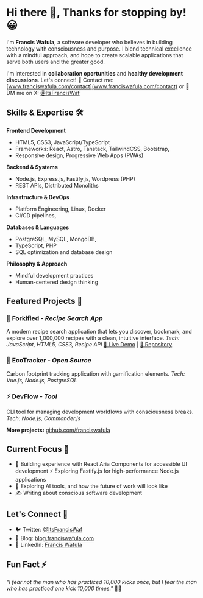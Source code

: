 # Hi there 👋, Thanks for stopping by! 😀

I'm **Francis Wafula**, a software developer who believes in building technology with consciousness and purpose. I blend technical excellence with a mindful approach, and hope to create scalable applications that serve both users and the greater good.

I'm interested in **collaboration oportunities** and **healthy development discussions**. Let's connect! 📧 Contact me: [www.franciswafula.com/contact](www.franciswafula.com/contact) or 💬 DM me on X: [@ItsFrancisWaf](https://x.com/messages)

## Skills & Expertise 🛠️

**Frontend Development**
- HTML5, CSS3, JavaScript/TypeScript
- Frameworks: React, Astro, Tanstack, TailwindCSS, Bootstrap, 
- Responsive design, Progressive Web Apps (PWAs)

**Backend & Systems**
- Node.js, Express.js, Fastify.js, Wordpress (PHP)
- REST APIs, Distributed Monoliths

**Infrastructure & DevOps**
- Platform Engineering, Linux, Docker
- CI/CD pipelines,

**Databases & Languages**
- PostgreSQL, MySQL, MongoDB,
- TypeScript, PHP
- SQL optimization and database design

**Philosophy & Approach**
- Mindful development practices
- Human-centered design thinking

## Featured Projects 🚀

### 🍳 **Forkified** - *Recipe Search App*
A modern recipe search application that lets you discover, bookmark, and explore over 1,000,000 recipes with a clean, intuitive interface.
*Tech: JavaScript, HTML5, CSS3, Recipe API*
[🔗 Live Demo](https://forkified-franco.netlify.app/#5ed6604591c37cdc054bc886) | [📂 Repository](https://github.com/franco2ke/forkify)

### 🌱 **EcoTracker** - *Open Source*
Carbon footprint tracking application with gamification elements.
*Tech: Vue.js, Node.js, PostgreSQL*

### ⚡ **DevFlow** - *Tool*
CLI tool for managing development workflows with consciousness breaks.
*Tech: Node.js, Commander.js*

**More projects:** [github.com/franciswafula](https://github.com/franciswafula)

## Current Focus 🎯

- 🔭 Building experience with React Aria Components for accessible UI development
⚡ Exploring Fastify.js for high-performance Node.js applications
- 🌱 Exploring AI tools, and how the future of work will look like
- ✍️ Writing about conscious software development

## Let's Connect 🔗

- 🐦 Twitter: [@ItsFrancisWaf](https://x.com/ItsFrancisWaf)
- 📝 Blog: [blog.franciswafula.com](https://blog.franciswafula.com)
- 💼 LinkedIn: [Francis Wafula](https://linkedin.com/in/franciswafula)

## Fun Fact ⚡

*"I fear not the man who has practiced 10,000 kicks once, but I fear the man who has practiced one kick 10,000 times."* 🧘‍♂️
